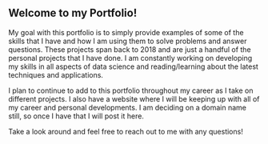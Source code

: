 ## Welcome to my Portfolio!

My goal with this portfolio is to simply provide examples of some of the skills that I have and how I am using them to solve problems and answer questions. These projects span back to 2018 and are just a handful of the personal projects that I have done. I am constantly working on developing my skills in all aspects of data science and reading/learning about the latest techniques and applications.

I plan to continue to add to this portfolio throughout my career as I take on different projects. I also have a website where I will be keeping up with all of my career and personal developments. I am deciding on a domain name still, so once I have that I will post it here.

Take a look around and feel free to reach out to me with any questions!
